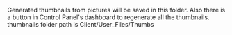 Generated thumbnails from pictures will be saved in this folder.
Also there is a button in Control Panel's dashboard to regenerate all the thumbnails.
thumbnails folder path is Client/User_Files/Thumbs